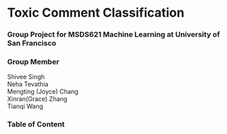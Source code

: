 # Toxic Comment Classification
### Group Project for MSDS621 Machine Learning at University of San Francisco

### Group Member
Shivee Singh  
Neha Tevathia  
Mengting (Joyce) Chang  
Xinran(Grace) Zhang  
Tianqi Wang  

### Table of Content

